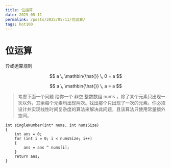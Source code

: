 ```yaml
---
title: 位运算
date: 2025-05-11
permalink: /posts/2025/05/11/位运算/
tags: hot100
---
```


# 位运算
异或运算规则

$$
a \, \mathbin{\hat{}} \, 0 = a
$$

$$
a \, \mathbin{\hat{}} \, a = a
$$
> 考虑下面一个问题
> 给你一个 非空 整数数组 nums ，除了某个元素只出现一次以外，其余每个元素均出现两次。找出那个只出现了一次的元素。你必须设计并实现线性时间复杂度的算法来解决此问题，且该算法只使用常量额外空间。

```
int singleNumber(int* nums, int numsSize)
{
    int ans = 0;
    for (int i = 0; i < numsSize; i++)
    {
        ans = ans ^ nums[i];
    }
    return ans;
}